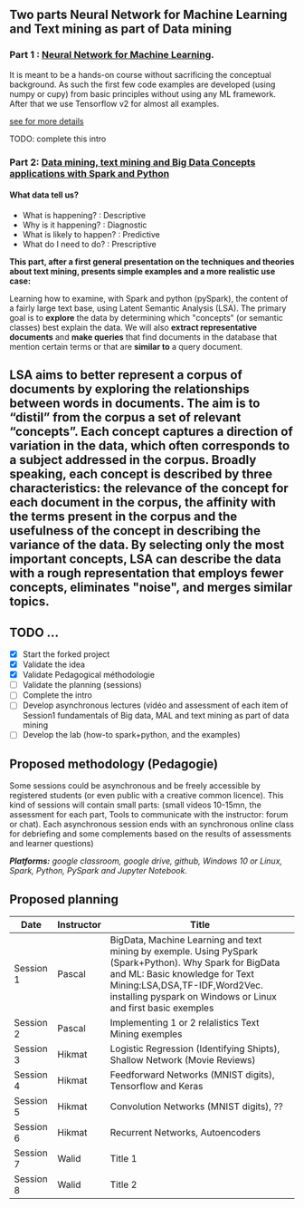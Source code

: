 ## Two parts Neural Network for Machine Learning and Text mining as part of Data mining

### Part 1 : [Neural Network for Machine Learning](README). 

It is meant to be a hands-on course without sacrificing the conceptual background. As such the first few code examples are developed (using numpy or cupy) from basic principles without using any ML framework. After that we use Tensorflow v2 for almost all examples.

[see for more details](https://github.com/hikmatfarhat-ndu/CSC645)

TODO: complete this intro

### Part 2: [Data mining, text mining and Big Data Concepts applications with Spark and Python](BigData/)

#### What data tell us?

* What is happening? : Descriptive
* Why is it happening? : Diagnostic
* What is likely to happen? : Predictive
* What do I need to do? : Prescriptive

**This part, after a first general presentation on the techniques and theories about text mining, presents simple examples and a more realistic use case:** 

Learning how to examine, with Spark and python (pySpark), the content of a fairly large text base, using Latent Semantic Analysis (LSA). The primary goal is to **explore** the data by determining which "concepts" (or semantic classes) best explain the data. We will also **extract representative documents** and **make queries** that find documents in the database that mention certain terms or that are **similar to** a query document.

LSA aims to better represent a corpus of documents by exploring the relationships between words in documents. The aim is to “distil” from the corpus a set of relevant “concepts”. Each concept captures a direction of variation in the data, which often corresponds to a subject addressed in the corpus. Broadly speaking, each concept is described by three characteristics: the relevance of the concept for each document in the corpus, the affinity with the terms present in the corpus and the usefulness of the concept in describing the variance of the data. By selecting only the most important concepts, LSA can describe the data with a rough representation that employs fewer concepts, eliminates "noise", and merges similar topics.
---

## TODO ... 
- [x] Start the forked project
- [x] Validate the idea
- [x] Validate Pedagogical méthodologie
- [ ] Validate the planning (sessions)
- [ ] Complete the intro
- [ ] Develop asynchronous lectures (vidéo and assessment of each item of Session1 fundamentals of Big data, MAL and text mining as part of data mining
- [ ] Develop the lab (how-to spark+python, and the examples)

## Proposed methodology (Pedagogie)

Some sessions could be asynchronous and be freely accessible by registered students (or even public with a creative common licence). This kind of sessions will contain small parts: (small videos 10-15mn, the assessment for each part, Tools to communicate with the instructor: forum or chat). Each asynchronous session ends with an synchronous online class for debriefing and some complements based on the results of assessments and learner questions)

_**Platforms:**  google classroom, google drive, github, Windows 10 or Linux, Spark, Python, PySpark and Jupyter Notebook._


## Proposed planning

| Date | Instructor | Title |
|  ---- |  ----------|   ------|
| Session 1 | Pascal | BigData, Machine Learning and text mining by exemple. Using PySpark (Spark+Python).  Why Spark for BigData and ML: Basic knowledge for Text Mining:LSA,DSA,TF-IDF,Word2Vec. installing pyspark on Windows or Linux and first basic exemples |
| Session 2 | Pascal | Implementing 1 or 2 relalistics Text Mining exemples  |
| Session 3 | Hikmat | Logistic Regression (Identifying Shipts), Shallow Network (Movie Reviews)|
| Session 4 | Hikmat | Feedforward Networks (MNIST digits), Tensorflow and Keras|
| Session 5 | Hikmat | Convolution Networks (MNIST digits), ??|
| Session 6 | Hikmat | Recurrent Networks, Autoencoders|
| Session 7 | Walid | Title 1 |
| Session 8 | Walid | Title 2 |





